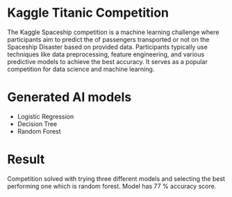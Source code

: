 # Kaggle Titanic Competition

The Kaggle Spaceship competition is a machine learning challenge where participants aim to predict the of passengers transported or not on the Spaceship Disaster based on provided data. Participants typically use techniques like data preprocessing, feature engineering, and various predictive models to achieve the best accuracy. It serves as a popular competition for data science and machine learning.

# Generated AI models

- Logistic Regression
- Decision Tree
- Random Forest

# Result

Competition solved with trying three different models and selecting the best performing one which is random forest.
Model has 77 % accuracy score.
